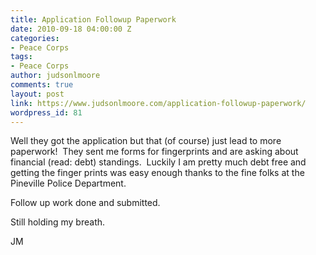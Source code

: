```yaml
---
title: Application Followup Paperwork
date: 2010-09-18 04:00:00 Z
categories:
- Peace Corps
tags:
- Peace Corps
author: judsonlmoore
comments: true
layout: post
link: https://www.judsonlmoore.com/application-followup-paperwork/
wordpress_id: 81
---
```


Well they got the application but that (of course) just lead to more paperwork!  They sent me forms for fingerprints and are asking about financial (read: debt) standings.  Luckily I am pretty much debt free and getting the finger prints was easy enough thanks to the fine folks at the Pineville Police Department.




Follow up work done and submitted.




Still holding my breath.




JM
